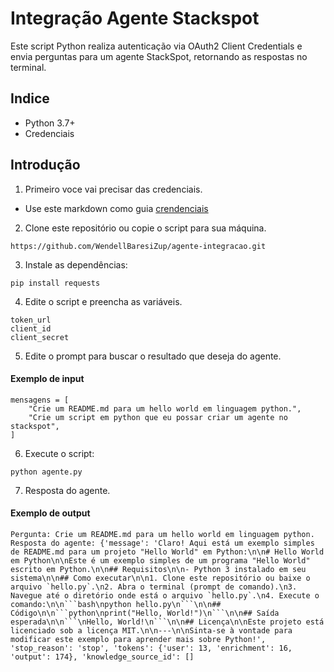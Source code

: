 # Integração Agente Stackspot

Este script Python realiza autenticação via OAuth2 Client Credentials e envia perguntas para um agente StackSpot, retornando as respostas no terminal.


## Indice

- Python 3.7+
- Credenciais

## Introdução

1. Primeiro voce vai precisar das credenciais.

- Use este markdown como guia [crendenciais](/credenciais.md) 

2. Clone este repositório ou copie o script para sua máquina.

```shell
https://github.com/WendellBaresiZup/agente-integracao.git
```

3. Instale as dependências:

```shell
pip install requests
```

4. Edite o script e preencha as variáveis.

```shell
token_url
client_id
client_secret
```

5. Edite o prompt para buscar o resultado que deseja do agente.

#### Exemplo de input
```shell
mensagens = [
    "Crie um README.md para um hello world em linguagem python.",
    "Crie um script em python que eu possar criar um agente no stackspot",
]
```

6. Execute o script:

```shell
python agente.py
```

7. Resposta do agente.
#### Exemplo de output

```shell
Pergunta: Crie um README.md para um hello world em linguagem python.
Resposta do agente: {'message': 'Claro! Aqui está um exemplo simples de README.md para um projeto "Hello World" em Python:\n\n# Hello World em Python\n\nEste é um exemplo simples de um programa "Hello World" escrito em Python.\n\n## Requisitos\n\n- Python 3 instalado em seu sistema\n\n## Como executar\n\n1. Clone este repositório ou baixe o arquivo `hello.py`.\n2. Abra o terminal (prompt de comando).\n3. Navegue até o diretório onde está o arquivo `hello.py`.\n4. Execute o comando:\n\n```bash\npython hello.py\n```\n\n## Código\n\n```python\nprint("Hello, World!")\n```\n\n## Saída esperada\n\n```\nHello, World!\n```\n\n## Licença\n\nEste projeto está licenciado sob a licença MIT.\n\n---\n\nSinta-se à vontade para modificar este exemplo para aprender mais sobre Python!', 'stop_reason': 'stop', 'tokens': {'user': 13, 'enrichment': 16, 'output': 174}, 'knowledge_source_id': []
```